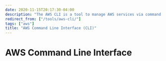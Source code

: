 ```yaml
---
date: 2020-11-15T20:17:30-04:00
description: "The AWS CLI is a tool to manage AWS services via command line"
redirect_from: ["/tools/aws-cli/"]
tags: ["aws"]
title: "AWS Command Line Interface (CLI)"
---
```


# AWS Command Line Interface
